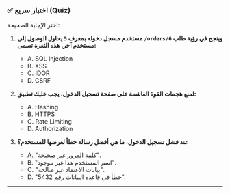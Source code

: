 ### ✅ اختبار سريع (Quiz)
اختر الإجابة الصحيحة:

1.  **مستخدم مسجل دخوله بمعرف `5` يحاول الوصول إلى `/orders/6` وينجح في رؤية طلب مستخدم آخر. هذه الثغرة تسمى:**
    * A. SQL Injection
    * B. XSS
    * C. IDOR
    * D. CSRF

2.  **لمنع هجمات القوة الغاشمة على صفحة تسجيل الدخول، يجب عليك تطبيق:**
    * A. Hashing
    * B. HTTPS
    * C. Rate Limiting
    * D. Authorization

3.  **عند فشل تسجيل الدخول، ما هي أفضل رسالة خطأ لعرضها للمستخدم؟**
    * A. "كلمة المرور غير صحيحة".
    * B. "اسم المستخدم هذا غير موجود".
    * C. "بيانات الاعتماد غير صالحة".
    * D. "خطأ في قاعدة البيانات رقم 5432".

---
